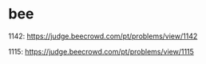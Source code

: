# bee

1142: https://judge.beecrowd.com/pt/problems/view/1142


1115: https://judge.beecrowd.com/pt/problems/view/1115
